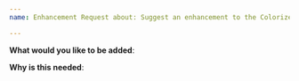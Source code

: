 ```yaml
---
name: Enhancement Request about: Suggest an enhancement to the Colorize project labels: kind/feature

---
```


<!--
Please search existing feature requests, and if you find a similar one,
up-vote it and/or add your comments to it instead.

Do not hesitate, when appropriate, to share the exact commands or API you would
like, and/or to share a diagram (e.g.: asciiflow.com, or draw.io):
"a picture is worth a thousand words".

Please only use this template for submitting enhancement requests.
-->

**What would you like to be added**:

**Why is this needed**:
